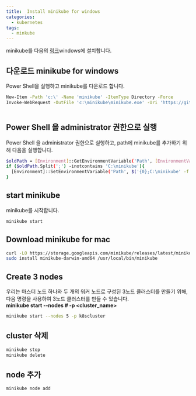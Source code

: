 ```yaml
---
title:  Install minikube for windows
categories:
  - kubernetes
tags: 
  - minkube
---
```


minikube를 다음의 [링크](https://minikube.sigs.k8s.io/docs/start/?arch=%2Fwindows%2Fx86-64%2Fstable%2F.exe+download)windows에 설치합니다.

## 다운로드 minikube for windows
Power Shell을 실행하고 minikube를 다운로드 합니다.  


```bash
New-Item -Path 'c:\' -Name 'minikube' -ItemType Directory -Force
Invoke-WebRequest -OutFile 'c:\minikube\minikube.exe' -Uri 'https://github.com/kubernetes/minikube/releases/latest/download/minikube-windows-amd64.exe' -UseBasicParsing
```

<figure style="width: 100%" class="align-center">
  <img src="{{ site.url }}{{ site.baseurl }}/assets/images/k8s/07-download-minikube.png" alt="">
  <figcaption></figcaption>
</figure>  

## Power Shell 을 administrator 권한으로 실행
Power Shell 을 administrator 권한으로 실행하고, path에 minikube를 추가하기 위해 다음을 실행합니다.  
```bash
$oldPath = [Environment]::GetEnvironmentVariable('Path', [EnvironmentVariableTarget]::Machine)
if ($oldPath.Split(';') -inotcontains 'C:\minikube'){
  [Environment]::SetEnvironmentVariable('Path', $('{0};C:\minikube' -f $oldPath), [EnvironmentVariableTarget]::Machine)
}
```

## start minikube
minikube를 시작합니다.
```bash
minikube start
```

## Download minikube for mac


```bash
curl -LO https://storage.googleapis.com/minikube/releases/latest/minikube-darwin-amd64
sudo install minikube-darwin-amd64 /usr/local/bin/minikube
```

## Create 3 nodes
우리는 마스터 노드 하나와 두 개의 워커 노드로 구성된 3노드 클러스터를 만들기 위해, 다음 명령을 사용하여 3노드 클러스터를 만들 수 있습니다.  
**minikube start --nodes # -p <cluster_name>**
```bash
minikube start --nodes 5 -p k8scluster
```

## cluster 삭제
```bash
minikube stop
minikube delete
```

## node 추가
```bash
minikube node add
```